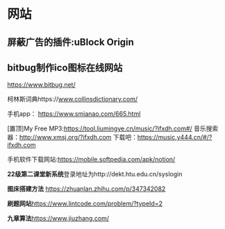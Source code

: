 # 网站

## **屏蔽广告的插件:uBlock Origin**

## bitbug制作ico图标在线网站

https://www.bitbug.net/

柯林斯词典https://www.collinsdictionary.com/

手机app： https://www.smianao.com/665.html

[置顶]My Free MP3:https://tool.liumingye.cn/music/?ifxdh.com#/ 音乐搜索器：http://www.xmsj.org/?ifxdh.com 下载吧：https://music.y444.cn/#/?ifxdh.com

手机软件下载网站:https://mobile.softpedia.com/apk/notion/

**22级第二课堂新系统**登录地址为http://dekt.htu.edu.cn/syslogin

**图床搭建方法** https://zhuanlan.zhihu.com/p/347342082

**刷题网站**https://www.lintcode.com/problem/?typeId=2

**九章算法**https://www.jiuzhang.com/
